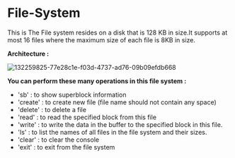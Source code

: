 # File-System

This is The File system resides on a disk that is 128 KB in size.It supports at most 16 files where the maximum size of each file is 8KB in size.

**Architecture :**





![132259825-77e28c1e-f03d-4737-ad76-09b09efdb668](https://user-images.githubusercontent.com/22751026/132553977-f58ba6cf-9672-41eb-8e64-31a7c848909a.png)





**You can perform these many operations in this file system :**


*  'sb' : to show superblock information
*  'create' : to create new file (file name should not contain any space)
*  'delete' : to delete a file
*  'read' : to read the specified block from this file
*  'write' : to write the data in the buffer to the specified block in this file.
*  'ls' : to list the names of all files in the file system and their sizes.
*  'clear' : to clear the console
*  'exit' : to exit from the file system                                                                                                                                               
